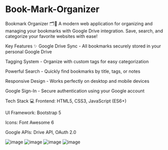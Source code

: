 # Book-Mark-Organizer
Bookmark Organizer 🗂️🔖
A modern web application for organizing and managing your bookmarks with Google Drive integration. Save, search, and categorize your favorite websites with ease!

Key Features ✨
Google Drive Sync - All bookmarks securely stored in your personal Google Drive

Tagging System - Organize with custom tags for easy categorization

Powerful Search - Quickly find bookmarks by title, tags, or notes

Responsive Design - Works perfectly on desktop and mobile devices

Google Sign-In - Secure authentication using your Google account

Tech Stack 💻
Frontend: HTML5, CSS3, JavaScript (ES6+)

UI Framework: Bootstrap 5

Icons: Font Awesome 6

Google APIs: Drive API, OAuth 2.0

![image](https://github.com/user-attachments/assets/666d997c-554c-4030-a7d6-4772ba6debdd)
![image](https://github.com/user-attachments/assets/1ed389e7-0245-499a-8a6e-257f75855521)
![image](https://github.com/user-attachments/assets/aa6dc0f7-ed1e-4e86-9d9e-0d7eebc6ef33)
![image](https://github.com/user-attachments/assets/df535b72-ffc7-4de1-8fe4-e27d12baa2e8)

